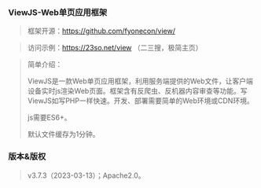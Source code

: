 ### ViewJS-Web单页应用框架
>框架开源：https://github.com/fyonecon/view/
> 

>访问示例：https://23so.net/view （二三搜，极简主页）

> 
>简单介绍：
>
>ViewJS是一款Web单页应用框架，利用服务端提供的Web文件，让客户端设备实时js渲染Web页面。框架含有反爬虫、反机器内容审查等功能。写ViewJS如写PHP一样快速。开发、部署需要简单的Web环境或CDN环境。
> 
> js需要ES6+。
> 
> 默认文件缓存为1分钟。
>
### 版本&版权
>v3.7.3（2023-03-13）；Apache2.0。
> 
